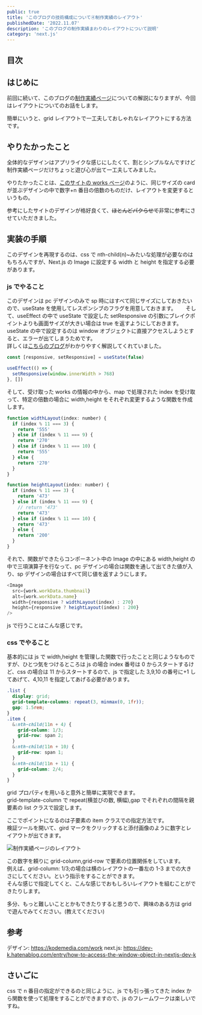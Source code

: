 ```yaml
---
public: true
title: 'このブログの技術構成について④制作実績のレイアウト'
publishedDate: '2022.11.07'
description: 'このブログの制作実績まわりのレイアウトについて説明'
category: 'next.js'
---
```


## 目次

## はじめに

前回に続いて、このブログの[制作実績ページ](/works)についての解説になりますが、今回はレイアウトについてのお話をします。

簡単にいうと、grid レイアウトで一工夫しておしゃれなレイアウトにする方法です。

## やりたかったこと

全体的なデザインはアプリライクな感じにしたくて、割とシンプルなんですけど制作実績ページだけちょっと遊び心が出て一工夫してみました。

やりたかったことは、[このサイトの works ページ](https://kodemedia.com/work)のように、同じサイズの card が並ぶデザインの中で数字+n 番目の倍数のものだけ、レイアウトを変更するというもの。

参考にしたサイトのデザインが格好良くて、~~ほとんどパクらせて~~非常に参考にさせていただきました。

## 実装の手順

このデザインを再現するのは、css で nth-child(n)~みたいな処理が必要なのはもちろんですが、Next.js の Image に設定する width と height を指定する必要があります。

### js でやること

このデザインは pc デザインのみで sp 時にはすべて同じサイズにしておきたいので、useState を使用してレスポンシブのフラグを用意しておきます。　　
そして、useEffect の中で useState で設定した setResponsive の引数にブレイクポイントよりも画面サイズが大きい場合は true を返すようにしておきます。  
useState の中で設定するのは window オブジェクトに直接アクセスしようとすると、エラーが出てしまうためです。  
詳しくは[こちらのブログ](https://dev-k.hatenablog.com/entry/how-to-access-the-window-object-in-nextjs-dev-k)がわかりやすく解説してくれていました。

```js
const [responsive, setResponsive] = useState(false)

useEffect(() => {
  setResponsive(window.innerWidth > 768)
}, [])
```

そして、受け取った works の情報の中から、map で処理された index を受け取って、特定の倍数の場合に width,height をそれぞれ変更するような関数を作成します。

```js
function widthLayout(index: number) {
  if (index % 11 === 3) {
    return '555'
  } else if (index % 11 === 9) {
    return '270'
  } else if (index % 11 === 10) {
    return '555'
  } else {
    return '270'
  }
}

function heightLayout(index: number) {
  if (index % 11 === 3) {
    return '473'
  } else if (index % 11 === 9) {
    // return '473'
    return '473'
  } else if (index % 11 === 10) {
    return '473'
  } else {
    return '200'
  }
}
```

それで、関数ができたらコンポーネント中の Image の中にある width,height の中で三項演算子を行なって、pc デザインの場合は関数を通して出てきた値が入り、sp デザインの場合はすべて同じ値を返すようにします。

```js
<Image
  src={work.workData.thumbnail}
  alt={work.workData.name}
  width={responsive ? widthLayout(index) : 270}
  height={responsive ? heightLayout(index) : 200}
/>
```

js で行うことはこんな感じです。

### css でやること

基本的には js で width,height を管理した関数で行ったことと同じようなものですが、ひとつ気をつけるところは js の場合 index 番号は 0 からスタートするけど、css の場合は 11 からスタートするので、js で指定した 3,9,10 の番号に+1 してあげて、4,10,11 を指定してあげる必要があります。

```scss
.list {
  display: grid;
  grid-template-columns: repeat(3, minmax(0, 1fr));
  gap: 1.5rem;
}
.item {
  &:nth-child(11n + 4) {
    grid-column: 1/3;
    grid-row: span 2;
  }
  &:nth-child(11n + 10) {
    grid-row: span 1;
  }
  &:nth-child(11n + 11) {
    grid-column: 2/4;
  }
}
```

grid プロパティを用いると意外と簡単に実現できます。  
grid-template-column で repeat(横並びの数, 横幅),gap でそれぞれの間隔を親要素の list クラスで設定します。

ここでポイントになるのは子要素の item クラスでの指定方法です。  
検証ツールを開いて、gird マークをクリックすると添付画像のように数字とレイアウトが出てきます。

![制作実績ページのレイアウト](/asset/img/post/5_1.jpg)

この数字を頼りに grid-column,grid-row で要素の位置関係をしています。　　
例えば、grid-column: 1/3;の場合は横のレイアウトの一番左の 1-3 までの大きさにしてください。という指示をすることができます。  
そんな感じで指定してくと、こんな感じでおもしろいレイアウトを組むことができたりします。

多分、もっと難しいこととかもできたりすると思うので、興味のある方は grid で遊んでみてください。(教えてください)

## 参考

デザイン: https://kodemedia.com/work
next.js: https://dev-k.hatenablog.com/entry/how-to-access-the-window-object-in-nextjs-dev-k

## さいごに

css で n 番目の指定ができるのと同じように、js でも引っ張ってきた index から関数を使って処理をすることができますので、js のフレームワークは楽しいですね。
